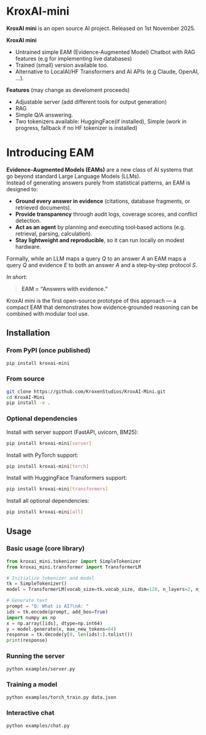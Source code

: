 # KroxAI-mini
**KroxAI mini** is an open source AI project. Released on 1st November 2025.

**KroxAI mini**
* Untrained simple EAM (Evidence‑Augmented Model) Chatbot with RAG features (e.g for implementing live databases)
* Trained (small) version available too.
* Alternative to LocalAI/HF Transformers and AI APIs (e.g Claude, OpenAI, ...).


**Features** (may change as develoment proceeds)
* Adjustable server (add different tools for output generation)
* RAG
* Simple Q/A answering.
* Two tokenizers available: HuggingFace(if installed), Simple (work in progress, fallback if no HF tokenizer is installed)


# Introducing EAM

**Evidence‑Augmented Models (EAMs)** are a new class of AI systems that go beyond standard Large Language Models (LLMs).  
Instead of generating answers purely from statistical patterns, an EAM is designed to:

- **Ground every answer in evidence** (citations, database fragments, or retrieved documents).  
- **Provide transparency** through audit logs, coverage scores, and conflict detection.  
- **Act as an agent** by planning and executing tool‑based actions (e.g. retrieval, parsing, calculation).  
- **Stay lightweight and reproducible**, so it can run locally on modest hardware.  

Formally, while an LLM maps a query *Q* to an answer *A* an EAM maps a query *Q* and evidence *E* to both an answer *A* and a step‑by‑step protocol *S*.

_In short:_  
> **EAM = “Answers with evidence.”**  

KroxAI mini is the first open-source prototype of this approach — a compact EAM that demonstrates how evidence‑grounded reasoning can be combined with modular tool use.


## Installation

### From PyPI (once published)
```bash
pip install kroxai-mini
```

### From source
```bash
git clone https://github.com/KroxenStudios/KroxAI-Mini.git
cd KroxAI-Mini
pip install -e .
```

### Optional dependencies

Install with server support (FastAPI, uvicorn, BM25):
```bash
pip install kroxai-mini[server]
```

Install with PyTorch support:
```bash
pip install kroxai-mini[torch]
```

Install with HuggingFace Transformers support:
```bash
pip install kroxai-mini[transformers]
```

Install all optional dependencies:
```bash
pip install kroxai-mini[all]
```

## Usage

### Basic usage (core library)
```python
from kroxai_mini.tokenizer import SimpleTokenizer
from kroxai_mini.transformer import TransformerLM

# Initialize tokenizer and model
tk = SimpleTokenizer()
model = TransformerLM(vocab_size=tk.vocab_size, dim=128, n_layers=2, n_heads=4, ff_hidden=256, max_len=128)

# Generate text
prompt = "Q: What is AI?\nA: "
ids = tk.encode(prompt, add_bos=True)
import numpy as np
x = np.array([ids], dtype=np.int64)
y = model.generate(x, max_new_tokens=64)
response = tk.decode(y[0, len(ids):].tolist())
print(response)
```

### Running the server
```bash
python examples/server.py
```

### Training a model
```bash
python examples/torch_train.py data.json
```

### Interactive chat
```bash
python examples/chat.py
```

